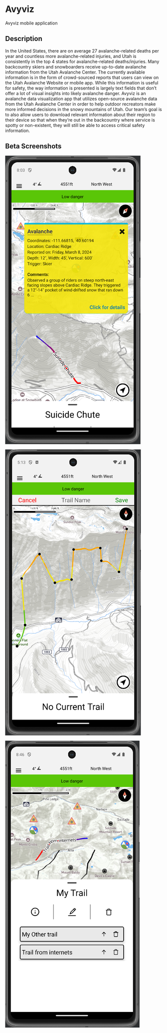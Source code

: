 # Avyviz

Avyviz mobile application

## Description

In the United States, there are on average 27 avalanche-related deaths per year and countless more avalanche-related injuries, and Utah is consistently in the top 4 states for avalanche-related deaths/injuries. Many backcountry skiers and snowboarders receive up-to-date avalanche information from the Utah Avalanche Center. The currently available information is in the form of crowd-sourced reports that users can view on the Utah Avalanche Website or mobile app. While this information is useful for safety, the way information is presented is largely text fields that don’t offer a lot of visual insights into likely avalanche danger.
Avyviz is an avalanche data visualization app that utilizes open-source avalanche data from the Utah Avalanche Center in order to help outdoor recreators make more informed decisions in the snowy mountains of Utah. Our team’s goal is to also allow users to download relevant information about their region to their device so that when they’re out in the backcountry where service is spotty or non-existent, they will still be able to access critical safety information.

## Beta Screenshots

![Pop Up](/screenshots/Map_View_Popup.png?raw=true "Activity One")

![Trail Color](/screenshots/Trail_Color.png?raw=true "Activity One")

![Activity One](/screenshots/Bottom_Sheet.png?raw=true "Activity One")
